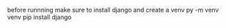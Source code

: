 before runnning make sure to install django and create a venv 
py -m venv venv
pip install django 

